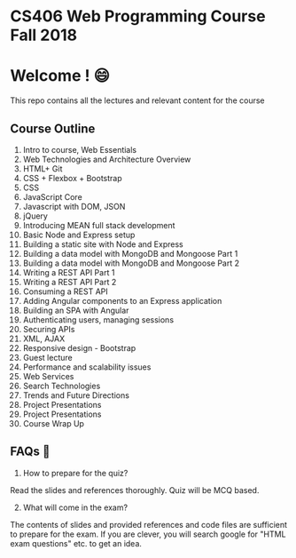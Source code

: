 # CS406 Web Programming Course Fall 2018

# Welcome ! :smile: 

This repo contains all the lectures and relevant content for the course 
## Course Outline
1. Intro to course, Web Essentials
2. Web Technologies and Architecture Overview
3. HTML+ Git
4. CSS + Flexbox + Bootstrap
5. CSS 
6. JavaScript Core
7. Javascript with DOM, JSON
8. jQuery
9. Introducing MEAN full stack development
10. Basic Node and Express setup
11. Building a static site with Node and Express
12. Building a data model with MongoDB and Mongoose Part 1
13. Building a data model with MongoDB and Mongoose Part 2
14. Writing a REST API Part 1
15. Writing a REST API Part 2
16. Consuming a REST API
17. Adding Angular components to an Express application
18. Building an SPA with Angular
19. Authenticating users, managing sessions
20. Securing APIs
21. XML, AJAX
22. Responsive design - Bootstrap
23. Guest lecture
24. Performance and scalability issues
25. Web Services
26. Search Technologies
27. Trends and Future Directions
28. Project Presentations
29. Project Presentations
30. Course Wrap Up


## FAQs :gem:

1. How to prepare for the quiz?

Read the slides and references thoroughly. Quiz will be MCQ based.

2. What will come in the exam?

The contents of slides and provided references and code files are sufficient to prepare for the exam. If you are clever, you will search google for "HTML exam questions" etc. to get an idea. 
